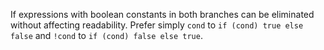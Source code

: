 If expressions with boolean constants in both branches can be eliminated without affecting readability.
Prefer simply `cond` to `if (cond) true else false` and `!cond` to `if (cond) false else true`.
      